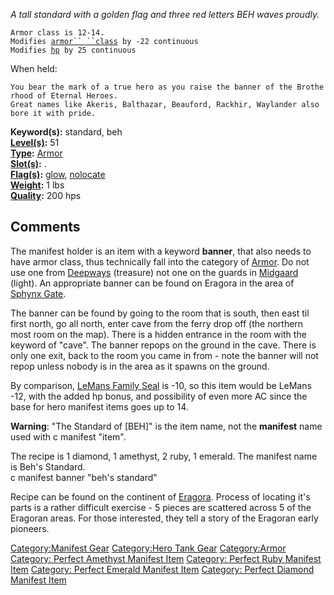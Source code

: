 *A tall standard with a golden flag and three red letters BEH waves
proudly.*

`Armor class is 12-14.`  
`Modifies `[`armor`` ``class`](Armor_Class.md "wikilink")` by -22 continuous`  
`Modifies `[`hp`](Hit_Points.md "wikilink")` by 25 continuous`

When held:

`You bear the mark of a true hero as you raise the banner of the Brotherhood of Eternal Heroes.`  
`Great names like Akeris, Balthazar, Beauford, Rackhir, Waylander also bore it with pride.`

**Keyword(s):** standard, beh  
**[Level(s)](Object_Level.md "wikilink"):** 51  
**[Type](:Category:_Object_Types.md "wikilink"):**
[Armor](:Category:_Armor.md "wikilink")  
**[Slot(s)](Object_Slots.md "wikilink"):** <held>.  
**[Flag(s)](:Category:_Object_Flags.md "wikilink"):**
[glow](Glow_Flag.md "wikilink"),
[nolocate](Nolocate_Flag.md "wikilink")  
**[Weight](Object_Weight.md "wikilink"):** 1 lbs  
**[Quality](Object_Quality.md "wikilink"):** 200 hps  

## Comments

The manifest holder is an item with a keyword **banner**, that also
needs to have armor class, thus technically fall into the category of
[Armor](:Category:Armor.md "wikilink"). Do not use one from
[Deepways](:Category:Deepways.md "wikilink") (treasure) not one on the
guards in [Midgaard](:Category:Midgaard.md "wikilink") (light). An
appropriate banner can be found on Eragora in the area of [Sphynx
Gate](:Category:Sphynx_Gate.md "wikilink").

The banner can be found by going to the room that is south, then east
til first north, go all north, enter cave from the ferry drop off (the
northern most room on the map). There is a hidden entrance in the room
with the keyword of "cave". The banner repops on the ground in the cave.
There is only one exit, back to the room you came in from - note the
banner will not repop unless nobody is in the area as it spawns on the
ground.

By comparison, [LeMans Family Seal](LeMans_Family_Seal "wikilink") is
-10, so this item would be LeMans -12, with the added hp bonus, and
possibility of even more AC since the base for hero manifest items goes
up to 14.

**Warning**: "The Standard of \[BEH\]" is the item name, not the
**manifest** name used with c manifest "item".

<spoiler text="click here for spoilers"> The recipe is 1 diamond, 1
amethyst, 2 ruby, 1 emerald. The manifest name is Beh's Standard.  
c manifest banner "beh's standard" </spoiler>

Recipe can be found on the continent of
[Eragora](:Category:Eragora.md "wikilink"). Process of locating it's
parts is a rather difficult exercise - 5 pieces are scattered across 5
of the Eragoran areas. For those interested, they tell a story of the
Eragoran early pioneers.

[Category:Manifest Gear](Category:Manifest_Gear "wikilink")
[Category:Hero Tank Gear](Category:Hero_Tank_Gear "wikilink")
[Category:Armor](Category:Armor "wikilink") [Category: Perfect Amethyst
Manifest Item](Category:_Perfect_Amethyst_Manifest_Item "wikilink")
[Category: Perfect Ruby Manifest
Item](Category:_Perfect_Ruby_Manifest_Item "wikilink") [Category:
Perfect Emerald Manifest
Item](Category:_Perfect_Emerald_Manifest_Item "wikilink") [Category:
Perfect Diamond Manifest
Item](Category:_Perfect_Diamond_Manifest_Item "wikilink")
